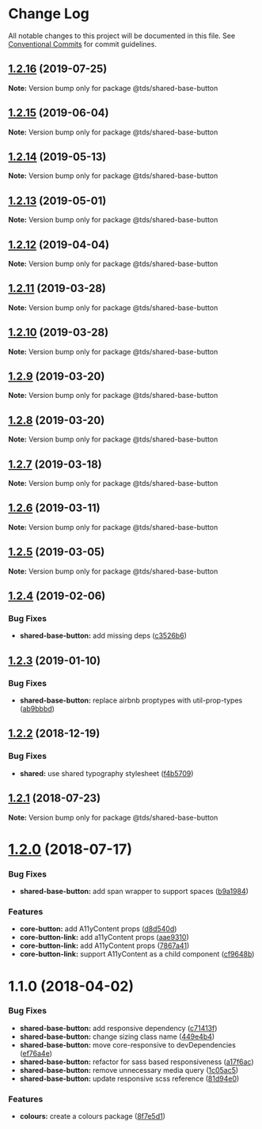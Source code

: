 # Change Log

All notable changes to this project will be documented in this file.
See [Conventional Commits](https://conventionalcommits.org) for commit guidelines.

## [1.2.16](https://github.com/telus/tds-core/compare/@tds/shared-base-button@1.2.15...@tds/shared-base-button@1.2.16) (2019-07-25)

**Note:** Version bump only for package @tds/shared-base-button





## [1.2.15](https://github.com/telus/tds-core/compare/@tds/shared-base-button@1.2.14...@tds/shared-base-button@1.2.15) (2019-06-04)

**Note:** Version bump only for package @tds/shared-base-button

## [1.2.14](https://github.com/telus/tds-core/compare/@tds/shared-base-button@1.2.13...@tds/shared-base-button@1.2.14) (2019-05-13)

**Note:** Version bump only for package @tds/shared-base-button

## [1.2.13](https://github.com/telus/tds-core/compare/@tds/shared-base-button@1.2.12...@tds/shared-base-button@1.2.13) (2019-05-01)

**Note:** Version bump only for package @tds/shared-base-button

## [1.2.12](https://github.com/telus/tds-core/compare/@tds/shared-base-button@1.2.11...@tds/shared-base-button@1.2.12) (2019-04-04)

**Note:** Version bump only for package @tds/shared-base-button

## [1.2.11](https://github.com/telus/tds-core/compare/@tds/shared-base-button@1.2.10...@tds/shared-base-button@1.2.11) (2019-03-28)

**Note:** Version bump only for package @tds/shared-base-button

## [1.2.10](https://github.com/telus/tds-core/compare/@tds/shared-base-button@1.2.9...@tds/shared-base-button@1.2.10) (2019-03-28)

**Note:** Version bump only for package @tds/shared-base-button

## [1.2.9](https://github.com/telus/tds-core/compare/@tds/shared-base-button@1.2.8...@tds/shared-base-button@1.2.9) (2019-03-20)

**Note:** Version bump only for package @tds/shared-base-button

## [1.2.8](https://github.com/telus/tds-core/compare/@tds/shared-base-button@1.2.7...@tds/shared-base-button@1.2.8) (2019-03-20)

**Note:** Version bump only for package @tds/shared-base-button

## [1.2.7](https://github.com/telus/tds-core/compare/@tds/shared-base-button@1.2.6...@tds/shared-base-button@1.2.7) (2019-03-18)

**Note:** Version bump only for package @tds/shared-base-button

## [1.2.6](https://github.com/telus/tds-core/compare/@tds/shared-base-button@1.2.5...@tds/shared-base-button@1.2.6) (2019-03-11)

**Note:** Version bump only for package @tds/shared-base-button

## [1.2.5](https://github.com/telus/tds-core/compare/@tds/shared-base-button@1.2.4...@tds/shared-base-button@1.2.5) (2019-03-05)

**Note:** Version bump only for package @tds/shared-base-button

## [1.2.4](https://github.com/telus/tds-core/compare/@tds/shared-base-button@1.2.3...@tds/shared-base-button@1.2.4) (2019-02-06)

### Bug Fixes

- **shared-base-button:** add missing deps ([c3526b6](https://github.com/telus/tds-core/commit/c3526b6))

## [1.2.3](https://github.com/telus/tds-core/compare/@tds/shared-base-button@1.2.2...@tds/shared-base-button@1.2.3) (2019-01-10)

### Bug Fixes

- **shared-base-button:** replace airbnb proptypes with util-prop-types ([ab9bbbd](https://github.com/telus/tds-core/commit/ab9bbbd))

<a name="1.2.2"></a>

## [1.2.2](https://github.com/telus/tds-core/compare/@tds/shared-base-button@1.2.1...@tds/shared-base-button@1.2.2) (2018-12-19)

### Bug Fixes

- **shared:** use shared typography stylesheet ([f4b5709](https://github.com/telus/tds-core/commit/f4b5709))

<a name="1.2.1"></a>

## [1.2.1](https://github.com/telus/tds-core/compare/@tds/shared-base-button@1.2.0...@tds/shared-base-button@1.2.1) (2018-07-23)

**Note:** Version bump only for package @tds/shared-base-button

<a name="1.2.0"></a>

# [1.2.0](https://github.com/telus/tds-core/compare/@tds/shared-base-button@1.1.0...@tds/shared-base-button@1.2.0) (2018-07-17)

### Bug Fixes

- **shared-base-button:** add span wrapper to support spaces ([b9a1984](https://github.com/telus/tds-core/commit/b9a1984))

### Features

- **core-button:** add A11yContent props ([d8d540d](https://github.com/telus/tds-core/commit/d8d540d))
- **core-button-link:** add a11yContent props ([aae9310](https://github.com/telus/tds-core/commit/aae9310))
- **core-button-link:** add A11yContent props ([7867a41](https://github.com/telus/tds-core/commit/7867a41))
- **core-button-link:** support A11yContent as a child component ([cf9648b](https://github.com/telus/tds-core/commit/cf9648b))

<a name="1.1.0"></a>

# 1.1.0 (2018-04-02)

### Bug Fixes

- **shared-base-button:** add responsive dependency ([c71413f](https://github.com/telusdigital/tds/commit/c71413f))
- **shared-base-button:** change sizing class name ([449e4b4](https://github.com/telusdigital/tds/commit/449e4b4))
- **shared-base-button:** move core-responsive to devDependencies ([ef76a4e](https://github.com/telusdigital/tds/commit/ef76a4e))
- **shared-base-button:** refactor for sass based responsiveness ([a17f6ac](https://github.com/telusdigital/tds/commit/a17f6ac))
- **shared-base-button:** remove unnecessary media query ([1c05ac5](https://github.com/telusdigital/tds/commit/1c05ac5))
- **shared-base-button:** update responsive scss reference ([81d94e0](https://github.com/telusdigital/tds/commit/81d94e0))

### Features

- **colours:** create a colours package ([8f7e5d1](https://github.com/telusdigital/tds/commit/8f7e5d1))
